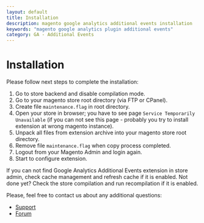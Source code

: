 ```yaml
---
layout: default
title: Installation
description: magento google analytics additional events installation
keywords: "magento google analytics plugin additional events"
category: GA - Additional Events
---
```


# Installation

Please follow next steps to complete the installation:

1. Go to store backend and disable compilation mode.
2. Go to your magento store root directory (via FTP or CPanel).
3. Create file `maintenance.flag` in root directory.
4. Open your store in browser; you have to see page
`Service Temporarily Unavailable` (if you can not see this page - probably you
try to install extension at wrong magento instance).
5. Unpack all files from extension archive into your magento store root directory.
6. Remove file `maintenance.flag` when copy process completed.
7. Logout from your Magento Admin and login again.
8. Start to configure extension.

If you can not find Google Analytics Additional Events extension in store
admin, check cache management and refresh cache if it is enabled. Not done
yet? Check the store compilation and run recompilation if it is enabled.

Please, feel free to contact us about any additional questions:

* [Support](https://swissuplabs.com/contacts/)
* [Forum](https://swissuplabs.com/magento-forum/)

